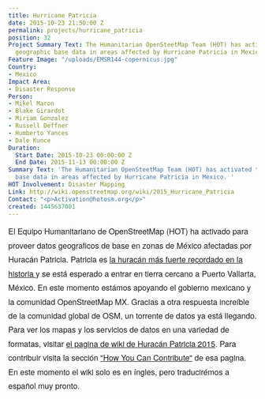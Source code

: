 ```yaml
---
title: Hurricane Patricia
date: 2015-10-23 21:50:00 Z
permalink: projects/hurricane_patricia
position: 32
Project Summary Text: The Humanitarian OpenSteetMap Team (HOT) has activated to provide
  geographic base data in areas affected by Hurricane Patricia in Mexico.
Feature Image: "/uploads/EMSR144-copernicus.jpg"
Country:
- Mexico
Impact Area:
- Disaster Response
Person:
- Mikel Maron
- Blake Girardot
- Miriam Gonzalez
- Russell Deffner
- Humberto Yances
- Dale Kunce
Duration:
  Start Date: 2015-10-23 00:00:00 Z
  End Date: 2015-11-13 00:00:00 Z
Summary Text: 'The Humanitarian OpenSteetMap Team (HOT) has activated to provide geographic
  base data in areas affected by Hurricane Patricia in Mexico. '
HOT Involvement: Disaster Mapping
Link: http://wiki.openstreetmap.org/wiki/2015_Hurricane_Patricia
Contact: "<p>Activation@hotosm.org</p>"
created: 1445637001
---
```


<p style="box-sizing: border-box; margin-top: 0px; margin-bottom: 16px; font-family: 'Helvetica Neue', Helvetica, 'Segoe UI', Arial, freesans, sans-serif; font-size: 16px; line-height: 28.4444px;"><font face="Helvetica Neue, Helvetica, Segoe UI, Arial, freesans, sans-serif"><span style="font-size: 16px; line-height: 28.4444px;">El Equipo Humanitariano de OpenStreetMap (HOT) ha activado para proveer datos geograficos de base en zonas de México afectadas por Huracán Patricia. Patricia es <a title="la huracán mas fuerte recordado en la historia" href="%20http://www.slate.com/blogs/the_slatest/2015/10/23/hurricane_patricia_nears_mexico_at_record_strength.html" target="_blank">la huracán más fuerte recordado en la historia </a>y se está esperado a entrar en tierra cercano a Puerto Vallarta, México. En este momento estámos apoyando el gobierno mexicano y la comunidad OpenStreetMap MX. Gracias a otra respuesta increíble de la comunidad global de OSM, un torrente de datos ya está llegando. Para ver los mapas y los servicios de datos en una variedad de formatas, visitar <a title="el pagina de wiki de Huracán Patricia 2015" href="%20http://wiki.openstreetmap.org/wiki/2015_Hurricane_Patricia#Map_and_Data_Services" target="_blank">el pagina de wiki de Huracán Patricia 2015</a>. Para contribuir visita la sección <a title="&quot;How You Can Contribute&quot;" href="%20http://wiki.openstreetmap.org/wiki/2015_Hurricane_Patricia#How_You_Can_Contribute" target="_blank">"How You Can Contribute"</a> de esa pagina. En este momento el wiki solo es en íngles, pero traducirémos a español muy pronto.</span></font></p><p>&nbsp;</p>
